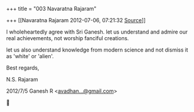 +++
title = "003 Navaratna Rajaram"

+++
[[Navaratna Rajaram	2012-07-06, 07:21:32 [Source](https://groups.google.com/g/bvparishat/c/Ms5NpYO2o68)]]





 I wholeheartedly agree with Sri Ganesh. let us understand and admire our real achievements, not worship fanciful creations.



 let us also understand knowledge from modern science and not dismiss it as 'white' or 'alien'.



Best regards,

N.S. Rajaram  
  

2012/7/5 Ganesh R \<[avadhan...@gmail.com]()\>




